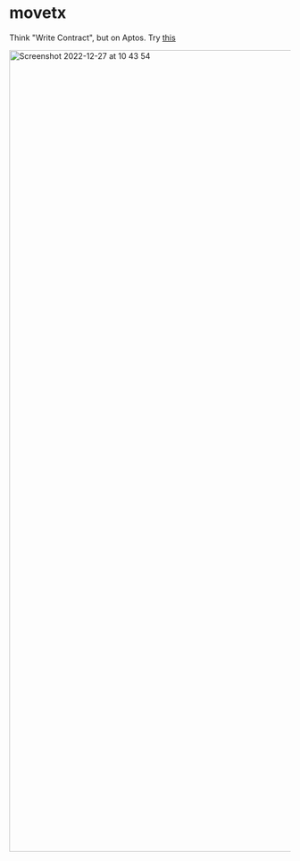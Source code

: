 # movetx

Think "Write Contract", but on Aptos. Try [this](https://movetx.vercel.app/?network=mainnet&account=0x867ed1f6bf916171b1de3ee92849b8978b7d1b9e0a8cc982a3d19d535dfd9c0c&module=config&func=set_min_domain_length&args=8)

<img width="1436" alt="Screenshot 2022-12-27 at 10 43 54" src="https://user-images.githubusercontent.com/101405096/209602895-36f33b84-8269-4021-a24e-e63023da6a88.png">
